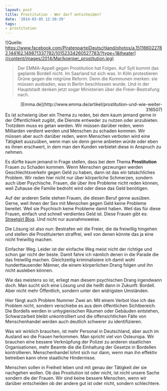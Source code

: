 ```yaml
---
layout: post
title: Prostitution - Wer darf entscheiden?
date: '2014-03-05 12:30:39'
tags:
- prostitution
---
```


![Quelle: https://www.facebook.com/PiratenparteiDeutschland/photos/a.151166022782.144162.149871337782/10152334260527783/?type=1&theater](/content/images/2014/Mar/koerper_prostitution.jpg)
> Der EMMA-Appell gegen Prostitution hat Folgen. Auf Sylt kommt das geplante Bordell nicht. Im Saarland tut sich was. In Köln protestieren Grüne gegen die rotgrüne Reform. Denn die Kommunen merken: sie müssen ausbaden, was in Berlin beschlossen wurde. Und in der Hauptstadt denken jetzt sogar Ministerien über die Freier-Bestrafung nach.

<div align="right">[Emma.de](http://www.emma.de/artikel/prostitution-und-wie-weiter-316507)

<div align="left">Es ist schwierig über ein Thema zu reden, bei dem kaum jemand gerne in der Öffentlichkeit zugibt, die Dienste entweder zu nutzen oder anzubieten. Trotzdem muss es getan werden. Wir müssen darüber reden, wenn Milliarden verdient werden und Menschen zu schaden kommen. Wir müssen aber auch darüber reden, wenn Menschen verboten wird eine Tätigkeit auszuüben, wenn man sie denn gerne anbieten würde oder eben es ihnen erschwert, in dem man den Kunden verbietet diese in Anspruch zu nehmen.

Es dürfte kaum jemand in Frage stellen, dass bei dem Thema **Prostitution** Frauen zu Schaden kommen. Wenn Menschen gezwungen werden Geschlechtsverkehr gegen Geld zu haben, dann ist das ein tatsächliches Problem. Wir reden hier nicht nur über körperliche Schmerzen, sondern auch über Psychische. Frauen, die über ihre Probleme nicht reden können, weil Zuhause die Familie bedroht wird oder diese das Geld benötigen.

Auf der anderen Seite stehen Frauen, die diesen Beruf gerne ausüben. Gerne, weil ihnen der Sex mit Menschen gegen Geld keine Probleme bereitet. Weil sie Psychisch keine Probleme damit haben. Weil das für diese Frauen, einfach und schnell verdientes Geld ist. Diese Frauen gibt es: [Streetgirl Blog](http://streetgirl.twoday.net/). Und nicht nur ausnahmsweise.

Die Lösung ist also nun: Bestrafen wir die Freier, die da freiwillig hingehen und stellen die Prostituierten straffrei, weil von denen könnte das ja eine nicht freiwillig machen.

Einfacher Weg. Leider ist der einfache Weg meist nicht der richtige und schon gar nicht der beste. Damit fahre ich nämlich denen in die Parade die das freiwillig machen. Gleichzeitig kriminalisiere ich damit wohl hunderttausender Männer, die einem körperlichen Drang folgen und ihn nicht ausleben können.

Wie das meistens so ist, erliegt man diesem psychischen Drang irgendwann doch. Man sucht sich eine Lösung und die heißt dann in Zukunft: Bordell. Aber nicht mehr Öffentlich, sondern unter den widrigsten Umständen.

Hier fängt auch Problem Nummer Zwei an: Mit einem Verbot löse ich das Problem nicht, sondern verschiebe es aus dem öffentlichen Sichtbereich. Die Bordells werden in unhygienischen Räumen oder Gebäuden entstehen, Schwarzarbeit bleibt unkontrolliert und die offensichtlichen Fälle von Menschenhandel werden auch deutlich schwerer zu identifizieren.

Was wir wirklich brauchen, ist mehr Personal in Deutschland, aber auch im Ausland wo die Frauen herkommen. Man spricht viel von Osteuropa. Wir brauchen eine bessere Verknüpfung der Polizei zu anderen staatlichen Organisationen, mehr Beamte die die Einhaltung der Gesetze in Bordellen kontrollieren. Menschenhandel lohnt sich nur dann, wenn man ihn effektiv betreiben kann ohne staatliche Hindernisse. 

Menschen sollen in Freiheit leben und mit genau der Tätigkeit der sie nachgehen wollen. Ob das Prositution ist oder nicht, ist nicht unsere Sache sondern die der Frauen. Wir sind keine bessere Menschen, wenn wir darüber entscheiden ob der andere gut ist oder nicht, sondern schlechtere.